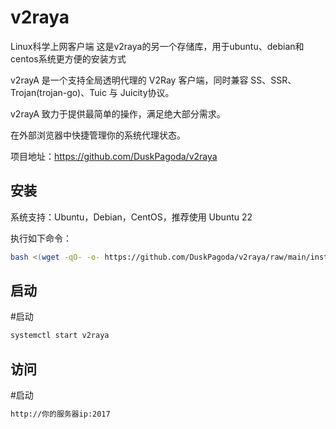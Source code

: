 # v2raya
Linux科学上网客户端
这是v2raya的另一个存储库，用于ubuntu、debian和centos系统更方便的安装方式

v2rayA 是一个支持全局透明代理的 V2Ray 客户端，同时兼容 SS、SSR、Trojan(trojan-go)、Tuic 与 Juicity协议。

v2rayA 致力于提供最简单的操作，满足绝大部分需求。

在外部浏览器中快捷管理你的系统代理状态。

项目地址：https://github.com/DuskPagoda/v2raya

## 安装



系统支持：Ubuntu，Debian，CentOS，推荐使用 Ubuntu 22

执行如下命令：

```bash
bash <(wget -qO- -o- https://github.com/DuskPagoda/v2raya/raw/main/install.sh)
```

## 启动

#启动
```bash
systemctl start v2raya
```

## 访问

#启动
```bash
http://你的服务器ip:2017
```